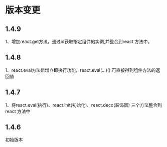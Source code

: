 # 版本变更

## 1.4.9

1、增加react.get方法，通过id获取指定组件的实例,并整合到react 方法中。

## 1.4.8

1、react.eval方法新增立即执行功能，react.eval\(...\)\(\)  可直接得到组件方法的返回值

## 1.4.7

1、将react.eval\(执行\)、react.init\(初始化\)、react.deco\(装饰器\) 三个方法整合到 react 方法中

## 1.4.6

初始版本

